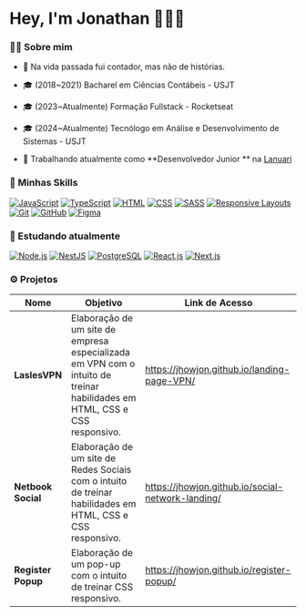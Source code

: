 # Hey, I'm Jonathan 🧑🏻‍💻

### ✍🏻 Sobre mim

- 💸 Na vida passada fui contador, mas não de histórias.
- 🎓 (2018~2021) Bacharel em Ciências Contábeis - USJT
- 🎓 (2023~Atualmente) Formação Fullstack - Rocketseat
- 🎓 (2024~Atualmente) Tecnólogo em Análise e Desenvolvimento de Sistemas - USJT

- 💼 Trabalhando atualmente como **Desenvolvedor Junior ** na [Lanuari](https://www.lanuari.studio/)

### 🚀 Minhas Skills

[![JavaScript](https://img.shields.io/badge/JavaScript-yellow?logo=javascript&logoColor=white)](https://developer.mozilla.org/en-US/docs/Web/JavaScript)
[![TypeScript](https://img.shields.io/badge/TypeScript-%23007ACC?logo=typescript&logoColor=white)](https://www.typescriptlang.org/)
[![HTML](https://img.shields.io/badge/HTML-%23E34F26?logo=html5&logoColor=white)](https://developer.mozilla.org/en-US/docs/Web/HTML)
[![CSS](https://img.shields.io/badge/CSS-%231572B6?logo=css3&logoColor=white)](https://developer.mozilla.org/en-US/docs/Web/CSS)
[![SASS](https://img.shields.io/badge/SASS-%23CC6699?logo=sass&logoColor=white)](https://sass-lang.com/)
[![Responsive Layouts](https://img.shields.io/badge/Responsive_Layouts-%23000000?logo=css3&logoColor=white&textColor=white)](https://developer.mozilla.org/en-US/docs/Web/CSS/Media_Queries/Using_media_queries)
[![Git](https://img.shields.io/badge/Git-%23F05032?logo=git&logoColor=white)](https://git-scm.com/)
[![GitHub](https://img.shields.io/badge/GitHub-%23181717?logo=github&logoColor=white)](https://github.com/)
[![Figma](https://img.shields.io/badge/Figma-%23F24E1E?logo=figma&logoColor=white)](https://www.figma.com/)

### 🌱 Estudando atualmente

[![Node.js](https://img.shields.io/badge/Node.js-%23339933?logo=node.js&logoColor=white)](https://nodejs.org/)
[![NestJS](https://img.shields.io/badge/NestJS-%23E0234E?logo=nestjs&logoColor=white)](https://nestjs.com/)
[![PostgreSQL](https://img.shields.io/badge/PostgreSQL-%23336791?logo=postgresql&logoColor=white)](https://www.postgresql.org/)
[![React.js](https://img.shields.io/badge/React.js-%2361DAFB?logo=react&logoColor=white&labelColor=282c34)](https://reactjs.org/)
[![Next.js](https://img.shields.io/badge/Next.js-%23000000?logo=next.js&logoColor=white)](https://nextjs.org/)

### ⚙️ Projetos

| Nome               | Objetivo                                                                                                                  | Link de Acesso                                    |
| ------------------ | ------------------------------------------------------------------------------------------------------------------------- | ------------------------------------------------- |
| **LaslesVPN**      | Elaboração de um site de empresa especializada em VPN com o intuito de treinar habilidades em HTML, CSS e CSS responsivo. | https://jhowjon.github.io/landing-page-VPN/       |
| **Netbook Social** | Elaboração de um site de Redes Sociais com o intuito de treinar habilidades em HTML, CSS e CSS responsivo.                | https://jhowjon.github.io/social-network-landing/ |
| **Register Popup** | Elaboração de um pop-up com o intuito de treinar CSS responsivo.                                                          | https://jhowjon.github.io/register-popup/         |
